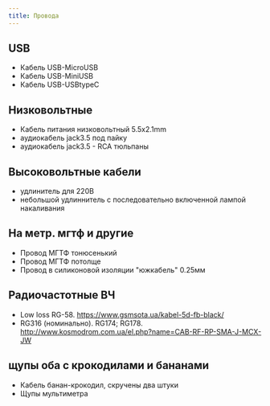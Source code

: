 ```yaml
---
title: Провода
---
```


## USB
- Кабель USB-MicroUSB
- Кабель USB-MiniUSB
- Кабель USB-USBtypeC

## Низковольтные
- Кабель питания низковольтный 5.5x2.1mm
- аудиокабель jack3.5 под пайку
- аудиокабель jack3.5 - RCA тюльпаны

## Высоковольтные кабели
- удлинитель для 220В
- небольшой удлиннитель с последовательно включенной лампой накаливания

## На метр. мгтф и другие
- Провод МГТФ тонюсенький
- Провод МГТФ потолще
- Провод в силиконовой изоляции "южкабель" 0.25мм

## Радиочастотные ВЧ
- Low loss RG-58. <https://www.gsmsota.ua/kabel-5d-fb-black/>
- RG316 (номинально). RG174; RG178. <http://www.kosmodrom.com.ua/el.php?name=CAB-RF-RP-SMA-J-MCX-JW>

## щупы оба с крокодилами и бананами
- Кабель банан-крокодил, скручены два штуки
- Щупы мультиметра


